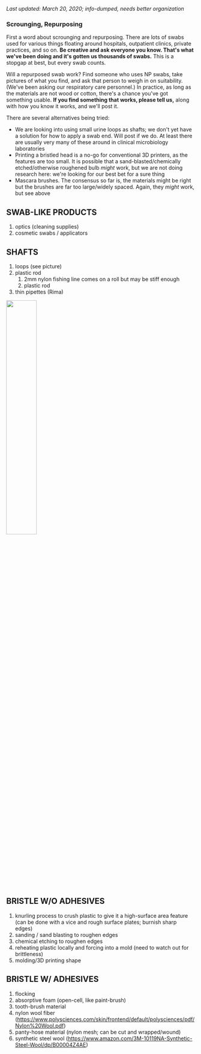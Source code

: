 *Last updated: March 20, 2020; info-dumped, needs better organization*

### Scrounging, Repurposing

First a word about scrounging and repurposing. There are lots of swabs used for various things floating around hospitals, outpatient clinics, private practices, and so on. **Be creative and ask everyone you know. That's what we've been doing and it's gotten us thousands of swabs.** This is a stopgap at best, but every swab counts.

Will a repurposed swab work? Find someone who uses NP swabs, take pictures of what you find, and ask that person to weigh in on suitability. (We've been asking our respiratory care personnel.) In practice, as long as the materials are not wood or cotton, there's a chance you've got something usable. **If you find something that works, please tell us,** along with how you know it works, and we'll post it.

There are several alternatives being tried:

- We are looking into using small urine loops as shafts; we don't yet have a solution for how to apply a swab end. Will post if we do. At least there are usually very many of these around in clinical microbiology laboratories
- Printing a bristled head is a no-go for conventional 3D printers, as the features are too small. It is possible that a sand-blasted/chemically etched/otherwise roughened bulb *might* work, but we are not doing research here: we're looking for our best bet for a sure thing
- Mascara brushes. The consensus so far is, the materials might be right but the brushes are far too large/widely spaced. Again, they *might* work, but see above



SWAB-LIKE PRODUCTS
----------------------------------
1) optics (cleaning supplies)
2) cosmetic swabs / applicators
<!-- 3) all the research Ofer and Pavel have done -->

SHAFTS
------------
1) loops (see picture)
2) plastic rod
   1) 2mm nylon fishing line
       comes on a roll but may be stiff enough
   2) plastic rod
3) thin pipettes (Rima)

<img src="../img/microbiology-loop.png" width=40%>

BRISTLE W/O ADHESIVES
--------------------------------------
1) knurling process to crush plastic to give it a high-surface area feature (can be done with a vice and rough surface plates;  burnish sharp edges)
2) sanding / sand blasting to roughen edges
3) chemical etching to roughen edges
4) reheating plastic locally and forcing into a mold (need to watch out for brittleness)
5) molding/3D printing shape
 
BRISTLE W/ ADHESIVES
-----------------------------------
1) flocking
2) absorptive foam  (open-cell, like paint-brush)
3) tooth-brush material
4) nylon wool fiber (https://www.polysciences.com/skin/frontend/default/polysciences/pdf/Nylon%20Wool.pdf)
5) panty-hose material (nylon mesh; can be cut and wrapped/wound)
6) synthetic steel wool (https://www.amazon.com/3M-10119NA-Synthetic-Steel-Wool/dp/B00004Z4AE)